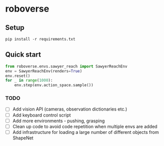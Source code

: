 # roboverse

## Setup
`pip install -r requirements.txt`

## Quick start
```python
from roboverse.envs.sawyer_reach import SawyerReachEnv
env = SawyerReachEnv(renders=True)
env.reset()
for _ in range(1000):
    env.step(env.action_space.sample())
```

### TODO
- [ ] Add vision API (cameras, observation dictionaries etc.)
- [ ] Add keyboard control script
- [ ] Add more environments - pushing, grasping
- [ ] Clean up code to avoid code repetition when multiple envs are added
- [ ] Add infrastructure for loading a large number of different objects from ShapeNet